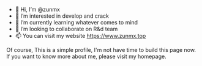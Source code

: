 - 👋 Hi, I’m @zunmx
- 👀 I’m interested in develop and crack
- 🌱 I’m currently learning whatever comes to mind
- 💞️ I’m looking to collaborate on R&d team
- 📫 You can visit my website https://www.zunmx.top

Of course, This is a simple profile, I'm not have time to build this page now.
If you want to know more about me, please visit my homepage.
